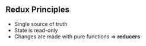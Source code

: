 ## Redux Principles

* Single source of truth
* State is read-only
* Changes are made with pure functions => **reducers**

